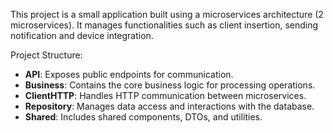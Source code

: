 This project is a small application built using a microservices architecture (2 microservices). It manages functionalities such as client insertion, sending notification and device integration.

Project Structure:
- **API**: Exposes public endpoints for communication.
- **Business**: Contains the core business logic for processing operations.
- **ClientHTTP**: Handles HTTP communication between microservices.
- **Repository**: Manages data access and interactions with the database.
- **Shared**: Includes shared components, DTOs, and utilities.


